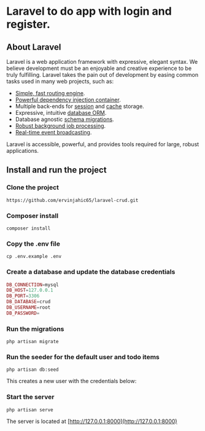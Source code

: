 # Laravel to do app with login and register.

## About Laravel

Laravel is a web application framework with expressive, elegant syntax. We believe development must be an enjoyable and creative experience to be truly fulfilling. Laravel takes the pain out of development by easing common tasks used in many web projects, such as:

- [Simple, fast routing engine](https://laravel.com/docs/routing).
- [Powerful dependency injection container](https://laravel.com/docs/container).
- Multiple back-ends for [session](https://laravel.com/docs/session) and [cache](https://laravel.com/docs/cache) storage.
- Expressive, intuitive [database ORM](https://laravel.com/docs/eloquent).
- Database agnostic [schema migrations](https://laravel.com/docs/migrations).
- [Robust background job processing](https://laravel.com/docs/queues).
- [Real-time event broadcasting](https://laravel.com/docs/broadcasting).

Laravel is accessible, powerful, and provides tools required for large, robust applications.

## Install and run the project

### Clone the project
`https://github.com/ervinjahic65/laravel-crud.git`

### Composer install

`composer install`

### Copy the .env file
`cp .env.example .env`

### Create a database and update the database credentials
```php
DB_CONNECTION=mysql
DB_HOST=127.0.0.1
DB_PORT=3306
DB_DATABASE=crud
DB_USERNAME=root
DB_PASSWORD=
```

### Run the migrations
`php artisan migrate`

### Run the seeder for the default user and todo items
`php artisan db:seed`

This creates a new user with the credentials below:

### Start the server

`php artisan serve`

The server is located at [http://127.0.0.1:8000](http://127.0.0.1:8000)
